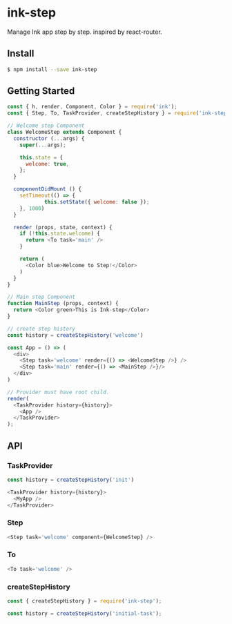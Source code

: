 # ink-step
Manage Ink app step by step. inspired by react-router.

## Install

``` bash
$ npm install --save ink-step
```

## Getting Started

``` js
const { h, render, Component, Color } = require('ink');
const { Step, To, TaskProvider, createStepHistory } = require('ink-step');

// Welcome step Component
class WelcomeStep extends Component {
  constructor (...args) {
    super(...args);

    this.state = {
      welcome: true,
    };
  }

  componentDidMount () {
    setTimeout(() => {
			this.setState({ welcome: false });
    }, 1000)
  }

  render (props, state, context) {
    if (!this.state.welcome) {
      return <To task='main' />
    }

    return (
      <Color blue>Welcome to Step!</Color>
    )
  }
}

// Main step Component
function MainStep (props, context) {
  return <Color green>This is Ink-step</Color>
}

// create step history
const history = createStepHistory('welcome')

const App = () => (
  <div>
    <Step task='welcome' render={() => <WelcomeStep />} />
    <Step task='main' render={() => <MainStep />}/>
  </div>
)

// Provider must have root child.
render(
  <TaskProvider history={history}>
    <App /> 
  </TaskProvider>
);

```

## API

### TaskProvider
``` js
const history = createStepHistory('init')

<TaskProvider history={history}>
  <MyApp />
</TaskProvider>
```

### Step
```js
<Step task='welcome' component={WelcomeStep} />
```

### To
``` js
<To task='welcome' />
```

### createStepHistory
``` js
const { createStepHistory } = require('ink-step');

const history = createStepHistory('initial-task');
```



